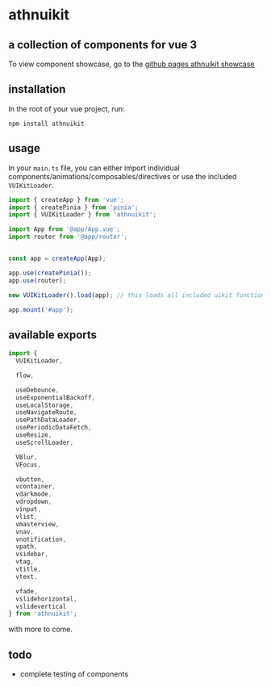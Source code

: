 # athnuikit


## a collection of components for vue 3

To view component showcase, go to the [github pages athnuikit showcase](https://athnxyz.github.io/athnuikit/)


## installation

In the root of your vue project, run:
```
npm install athnuikit
```


## usage

In your `main.ts` file, you can either import individual components/animations/composables/directives or use the included `VUIKitLoader`.

```ts
import { createApp } from 'vue';
import { createPinia } from 'pinia';
import { VUIKitLoader } from 'athnuikit';

import App from '@app/App.vue';
import router from '@app/router';


const app = createApp(App);

app.use(createPinia());
app.use(router);

new VUIKitLoader().load(app); // this loads all included uikit functionality

app.mount('#app');
```


## available exports

```ts
import { 
  VUIKitLoader,

  flow,

  useDebounce,
  useExponentialBackoff,
  useLocalStorage,
  useNavigateRoute,
  usePathDataLoader,
  usePeriodicDataFetch,
  useResize,
  useScrollLoader,

  VBlur,
  VFocus,

  vbutton,
  vcontainer,
  vdarkmode,
  vdropdown,
  vinput,
  vlist,
  vmasterview,
  vnav,
  vnotification,
  vpath,
  vsidebar,
  vtag,
  vtitle,
  vtext,

  vfade,
  vslidehorizontal,
  vslidevertical
} from 'athnuikit';
```

with more to come.


## todo

- complete testing of components